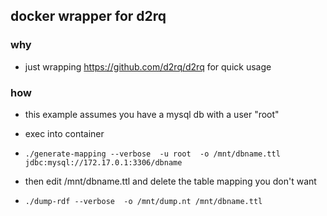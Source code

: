 ## docker wrapper for d2rq

### why

- just wrapping https://github.com/d2rq/d2rq for quick usage


### how

- this example assumes you have a mysql db with a user "root"

- exec into container

- `./generate-mapping --verbose  -u root  -o /mnt/dbname.ttl jdbc:mysql://172.17.0.1:3306/dbname`

- then edit /mnt/dbname.ttl and delete the table mapping you don't want

- `./dump-rdf --verbose  -o /mnt/dump.nt /mnt/dbname.ttl` 

